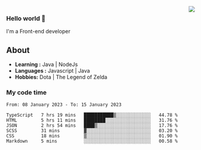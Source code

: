 <img align='right' src="https://github-readme-stats.vercel.app/api?username=jumodada&show_icons=true&theme=vue">

### Hello world 👋

I'm a Front-end developer 
    
## About
-  **Learning :** Java | NodeJs
-  **Languages :** Javascript | Java
-  **Hobbies:** Dota | The Legend of Zelda

### My code time

<!--START_SECTION:waka-->

```text
From: 08 January 2023 - To: 15 January 2023

TypeScript   7 hrs 19 mins   ███████████▒░░░░░░░░░░░░░   44.78 %
HTML         5 hrs 11 mins   ████████░░░░░░░░░░░░░░░░░   31.76 %
JSON         2 hrs 54 mins   ████▒░░░░░░░░░░░░░░░░░░░░   17.76 %
SCSS         31 mins         ▓░░░░░░░░░░░░░░░░░░░░░░░░   03.20 %
CSS          18 mins         ▒░░░░░░░░░░░░░░░░░░░░░░░░   01.90 %
Markdown     5 mins          ░░░░░░░░░░░░░░░░░░░░░░░░░   00.58 %
```

<!--END_SECTION:waka-->
